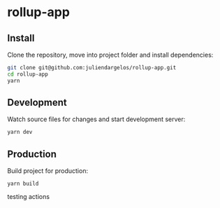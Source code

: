 # rollup-app

## Install

Clone the repository, move into project folder and install dependencies:

```bash
git clone git@github.com:juliendargelos/rollup-app.git
cd rollup-app
yarn
```

## Development

Watch source files for changes and start development server:

```bash
yarn dev
```

## Production

Build project for production:

```
yarn build
```

testing actions
